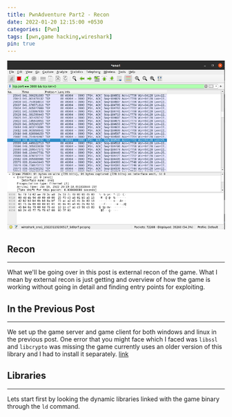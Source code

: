 ```yaml
---
title: PwnAdventure Part2 - Recon
date: 2022-01-20 12:15:00 +0530
categories: [Pwn]
tags: [pwn,game hacking,wireshark]
pin: true
---
```


![Logo](/assets/postimg/pwnadv2/wireshark-banner.png)

## Recon
---
What we'll be going over in this post is external recon of the game. What I mean by external recon is just getting and overview of how the game is working without going in detail and finding entry points for exploiting.
<br>
## In the Previous Post
---
We set up the game server and game client for both windows and linux in the previous post. One error that you might face which I faced was `libssl` and `libcrypto` was missing the game currently uses an older version of this library and I had to install it separately. [link](https://askubuntu.com/questions/1261614/ubuntu-20-04-libssl-so-1-0-0-cannot-open-shared-object-file-no-such-file-or-d)
<br>
## Libraries
---
Lets start first by looking the dynamic libraries linked with the game binary through the `ld` command.


